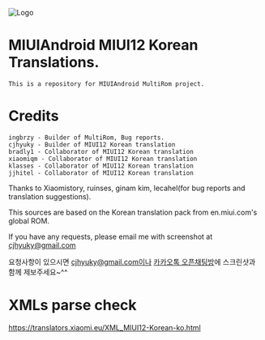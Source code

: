 ![Logo](https://i.postimg.cc/LXsS65yY/MIUI12-KO.png)

# MIUIAndroid MIUI12 Korean Translations.
    This is a repository for MIUIAndroid MultiRom project.
# Credits
    ingbrzy - Builder of MultiRom, Bug reports.
    cjhyuky - Builder of MIUI12 Korean translation
    bradly1 - Collaborator of MIUI12 Korean translation
    xiaomiqm - Collaborator of MIUI12 Korean translation
    klasses - Collaborator of MIUI12 Korean translation
    jjhitel - Collaborator of MIUI12 Korean translation
    
Thanks to Xiaomistory, ruinses, ginam kim, lecahel(for bug reports and translation suggestions).

This sources are based on the Korean translation pack from en.miui.com's global ROM.

If you have any requests, please email me with screenshot at cjhyuky@gmail.com

요청사항이 있으시면 cjhyuky@gmail.com이나 [카카오톡 오픈채팅방](https://open.kakao.com/o/gGl0QJB)에 스크린샷과 함께 제보주세요~^^

# XMLs parse check
https://translators.xiaomi.eu/XML_MIUI12-Korean-ko.html
